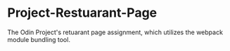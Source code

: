 # Project-Restuarant-Page
The Odin Project's retuarant page assignment, which utilizes the webpack module bundling tool.
